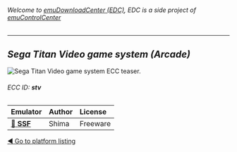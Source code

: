 ###### Welcome to [emuDownloadCenter (EDC)](https://github.com/PhoenixInteractiveNL/emuDownloadCenter/wiki/), EDC is a side project of [emuControlCenter](https://github.com/PhoenixInteractiveNL/emuControlCenter/wiki/)
***
## _Sega Titan Video game system (Arcade)_
![](https://raw.githubusercontent.com/wiki/PhoenixInteractiveNL/emuDownloadCenter/images_platform/ecc_stv_teaser.png "Sega Titan Video game system ECC teaser.")
###### ECC ID: **stv**

| Emulator   | Author      | License     |
|:-----------|:------------|:------------|
| [:file_folder: **SSF**](https://github.com/PhoenixInteractiveNL/emuDownloadCenter/wiki/Emulator-ssf#menu) | Shima | Freeware |

[:arrow_backward: Go to platform listing](https://github.com/PhoenixInteractiveNL/emuDownloadCenter/wiki/EDC-Platform-List)
